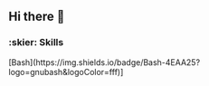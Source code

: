 ## Hi there 👋

<h3>:skier: Skills</h3>
[Bash](https://img.shields.io/badge/Bash-4EAA25?logo=gnubash&logoColor=fff)]
